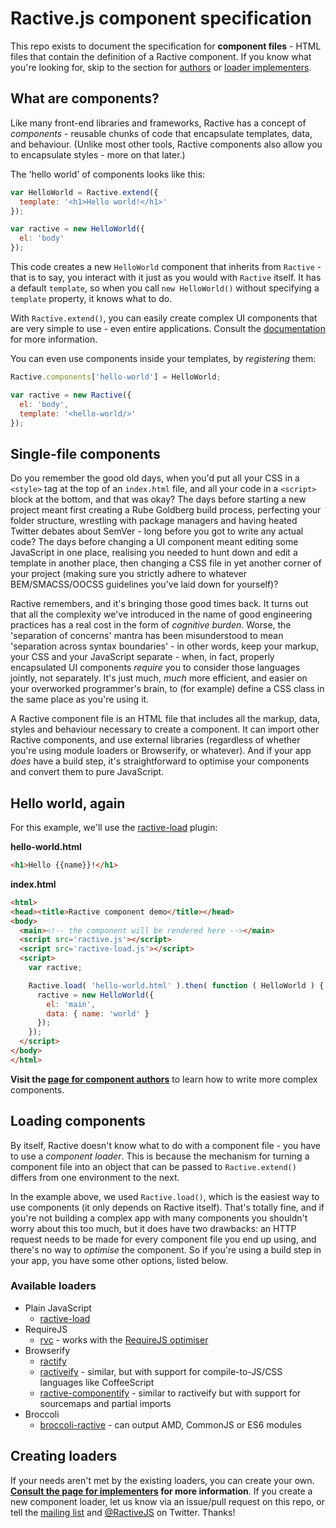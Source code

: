 # Ractive.js component specification

This repo exists to document the specification for **component files** - HTML files that contain the definition of a Ractive component. If you know what you're looking for, skip to the section for [authors](https://github.com/ractivejs/component-spec/blob/master/authors.md) or [loader implementers](https://github.com/ractivejs/component-spec/blob/master/implementers.md).


## What are components?

Like many front-end libraries and frameworks, Ractive has a concept of *components* - reusable chunks of code that encapsulate templates, data, and behaviour. (Unlike most other tools, Ractive components also allow you to encapsulate styles - more on that later.)

The 'hello world' of components looks like this:

```js
var HelloWorld = Ractive.extend({
  template: '<h1>Hello world!</h1>'
});

var ractive = new HelloWorld({
  el: 'body'
});
```

This code creates a new `HelloWorld` component that inherits from `Ractive` - that is to say, you interact with it just as you would with `Ractive` itself. It has a default `template`, so when you call `new HelloWorld()` without specifying a `template` property, it knows what to do.

With `Ractive.extend()`, you can easily create complex UI components that are very simple to use - even entire applications. Consult the [documentation](http://docs.ractivejs.org/latest/ractive-extend) for more information.

You can even use components inside your templates, by *registering* them:

```js
Ractive.components['hello-world'] = HelloWorld;

var ractive = new Ractive({
  el: 'body',
  template: '<hello-world/>'
});
```


## Single-file components

Do you remember the good old days, when you'd put all your CSS in a `<style>` tag at the top of an `index.html` file, and all your code in a `<script>` block at the bottom, and that was okay? The days before starting a new project meant first creating a Rube Goldberg build process, perfecting your folder structure, wrestling with package managers and having heated Twitter debates about SemVer - long before you got to write any actual code? The days before changing a UI component meant editing some JavaScript in one place, realising you needed to hunt down and edit a template in another place, then changing a CSS file in yet another corner of your project (making sure you strictly adhere to whatever BEM/SMACSS/OOCSS guidelines you've laid down for yourself)?

Ractive remembers, and it's bringing those good times back. It turns out that all the complexity we've introduced in the name of good engineering practices has a real cost in the form of *cognitive burden*. Worse, the 'separation of concerns' mantra has been misunderstood to mean 'separation across syntax boundaries' - in other words, keep your markup, your CSS and your JavaScript separate - when, in fact, properly encapsulated UI components *require* you to consider those languages jointly, not separately. It's just much, *much* more efficient, and easier on your overworked programmer's brain, to (for example) define a CSS class in the same place as you're using it.

A Ractive component file is an HTML file that includes all the markup, data, styles and behaviour necessary to create a component. It can import other Ractive components, and use external libraries (regardless of whether you're using module loaders or Browserify, or whatever). And if your app *does* have a build step, it's straightforward to optimise your components and convert them to pure JavaScript.


## Hello world, again

For this example, we'll use the [ractive-load](https://github.com/ractivejs/ractive-load) plugin:

**hello-world.html**
```html
<h1>Hello {{name}}!</h1>
```

**index.html**
```html
<html>
<head><title>Ractive component demo</title></head>
<body>
  <main><!-- the component will be rendered here --></main>
  <script src='ractive.js'></script>
  <script src='ractive-load.js'></script>
  <script>
    var ractive;

    Ractive.load( 'hello-world.html' ).then( function ( HelloWorld ) {
      ractive = new HelloWorld({
        el: 'main',
        data: { name: 'world' }
      });
    });
  </script>
</body>
</html>
```

**Visit the [page for component authors](https://github.com/ractivejs/component-spec/blob/master/authors.md)** to learn how to write more complex components.


## Loading components

By itself, Ractive doesn't know what to do with a component file - you have to use a *component loader*. This is because the mechanism for turning a component file into an object that can be passed to `Ractive.extend()` differs from one environment to the next.

In the example above, we used `Ractive.load()`, which is the easiest way to use components (it only depends on Ractive itself). That's totally fine, and if you're not building a complex app with many components you shouldn't worry about this too much, but it does have two drawbacks: an HTTP request needs to be made for every component file you end up using, and there's no way to *optimise* the component. So if you're using a build step in your app, you have some other options, listed below.


### Available loaders

* Plain JavaScript
  * [ractive-load](https://github.com/ractivejs/ractive-load)
* RequireJS
  * [rvc](https://github.com/ractivejs/rvc) - works with the [RequireJS optimiser](http://requirejs.org/docs/optimization.html)
* Browserify
  * [ractify](https://github.com/marcello3d/node-ractify)
  * [ractiveify](https://npmjs.org/package/ractiveify) - similar, but with support for compile-to-JS/CSS languages like CoffeeScript
  * [ractive-componentify](https://github.com/blackgate/ractive-componentify) - similar to ractiveify but with support for sourcemaps and partial imports
* Broccoli
  * [broccoli-ractive](https://github.com/ractivejs/broccoli-ractive) - can output AMD, CommonJS or ES6 modules


## Creating loaders

If your needs aren't met by the existing loaders, you can create your own. **[Consult the page for implementers](https://github.com/ractivejs/component-spec/blob/master/implementers.md) for more information**. If you create a new component loader, let us know via an issue/pull request on this repo, or tell the [mailing list](groups.google.com/forum/#!forum/ractive-js) and [@RactiveJS](http://twitter.com/RactiveJS) on Twitter. Thanks!
